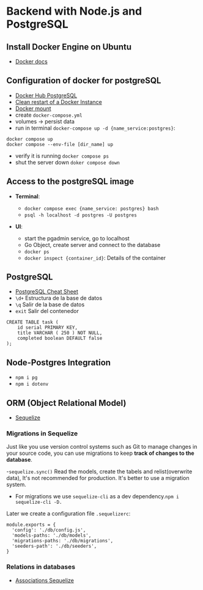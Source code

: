 # Backend with Node.js and PostgreSQL

## Install Docker Engine on Ubuntu

- [Docker docs](https://docs.docker.com/engine/install/ubuntu/)

## Configuration of docker for postgreSQL

- [Docker Hub PostgreSQL](https://hub.docker.com/_/postgres)
- [Clean restart of a Docker
  Instance](https://docs.tibco.com/pub/mash-local/4.3.0/doc/html/docker/GUID-BD850566-5B79-4915-987E-430FC38DAAE4.html)
- [Docker mount](https://faun.pub/postgresql-in-docker-mount-volume-3220fbd0afc4)
- create `docker-compose.yml`
- volumes -> persist data
- run in terminal `docker-compose up -d {name_service:postgres}`:

```
docker compose up
docker compose --env-file [dir_name] up
```

- verify it is running `docker compose ps`
- shut the server down `doker compose down`

## Access to the postgreSQL image

- **Terminal**:

  - `docker compose exec {name_service: postgres} bash`
  - `psql -h localhost -d postgres -U postgres`

- **UI**:
  - start the pgadmin service, go to localhost
  - Go Object, create server and connect to the database
  - `docker ps`
  - `docker inspect {container_id}`: Details of the container

## PostgreSQL

- [PostgreSQL Cheat Sheet](https://postgrescheatsheet.com/#/tables)
- `\d+` Estructura de la base de datos
- `\q` Salir de la base de datos
- `exit` Salir del contenedor

```
CREATE TABLE task (
	id serial PRIMARY KEY,
	title VARCHAR ( 250 ) NOT NULL,
	completed boolean DEFAULT false
);
```

## Node-Postgres Integration

- `npm i pg`
- `npm i dotenv`

## ORM (Object Relational Model)

- [Sequelize](https://sequelize.org/docs/v6/getting-started/)

### Migrations in Sequelize

Just like you use version control systems such as Git to manage changes in your source code, you can use migrations to
keep **track of changes to the database**.

-`sequelize.sync()` Read the models, create the tabels and relist(overwrite data), It's not recommended for production.
It's better to use a migration system.

- For migrations we use `sequelize-cli` as a dev dependency.`npm i sequelize-cli -D.`

Later we create a configuration file `.sequelizerc`:

```
module.exports = {
  'config': './db/config.js',
  'models-paths: './db/models',
  'migrations-paths: './db/migrations',
  'seeders-path': './db/seeders',
}
```

### Relations in databases

- [Associations Sequelize](https://sequelize.org/docs/v6/core-concepts/assocs/)
